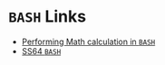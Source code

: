 `BASH` Links
=====================================================================
- [Performing Math calculation in `BASH`](https://www.shell-tips.com/2010/06/14/performing-math-calculation-in-bash/)
- [SS64 `BASH`](https://ss64.com/bash/)

